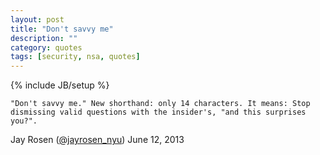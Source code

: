 ```yaml
---
layout: post
title: "Don't savvy me"
description: ""
category: quotes
tags: [security, nsa, quotes]
---
```

{% include JB/setup %}

    "Don't savvy me." New shorthand: only 14 characters. It means: Stop dismissing valid questions with the insider's, "and this surprises you?".
Jay Rosen  (<a href="https://twitter.com/jayrosen_nyu">@jayrosen_nyu</a>) June 12, 2013

